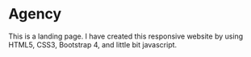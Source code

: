 # Agency
This is a landing page. I have created this responsive website by using HTML5, CSS3, Bootstrap 4, and little bit javascript.
